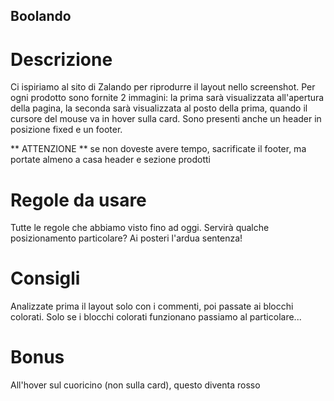 ## Boolando

# Descrizione
Ci ispiriamo al sito di Zalando per riprodurre il layout nello screenshot.
Per ogni prodotto sono fornite 2 immagini: la prima sarà visualizzata all'apertura della pagina, la seconda sarà visualizzata al posto della prima, quando il cursore del mouse va in hover sulla card.
Sono presenti anche un header in posizione fixed e un footer.

** ATTENZIONE **
se non doveste avere tempo, sacrificate il footer, ma portate almeno a casa header e sezione prodotti

# Regole da usare
Tutte le regole che abbiamo visto fino ad oggi.
Servirà qualche posizionamento particolare? Ai posteri l'ardua sentenza!

# Consigli
Analizzate prima il layout solo con i commenti, poi passate ai blocchi colorati.
Solo se i blocchi colorati funzionano passiamo al particolare...

# Bonus
All'hover sul cuoricino (non sulla card), questo diventa rosso